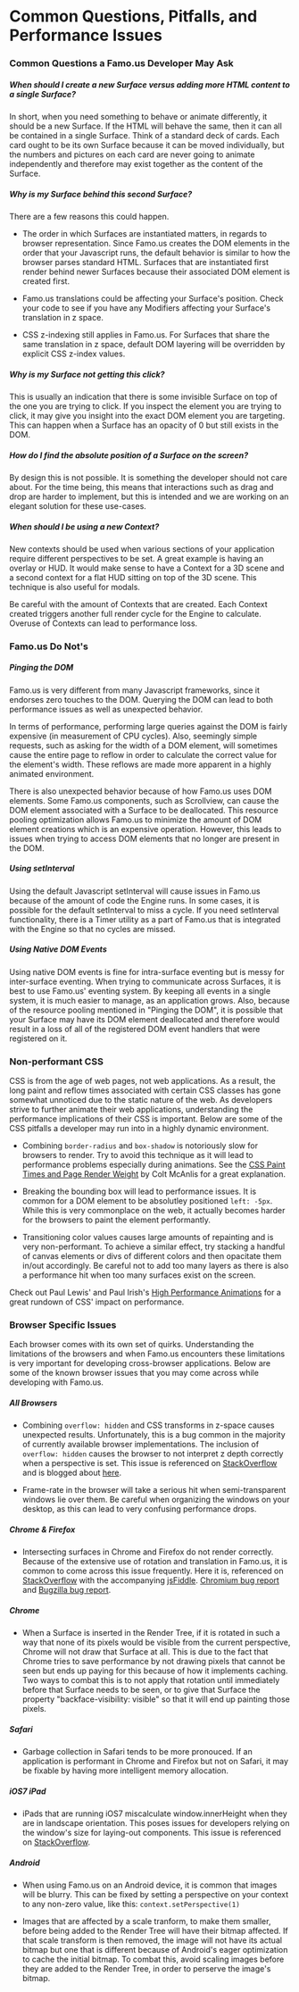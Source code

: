 Common Questions, Pitfalls, and Performance Issues
==================================================


### Common Questions a Famo.us Developer May Ask

##### When should I create a new Surface versus adding more HTML content to a single Surface?

In short, when you need something to behave or animate differently, it should be a new Surface.  If the HTML will behave the same, then it can all be contained in a single Surface.  Think of a standard deck of cards.  Each card ought to be its own Surface because it can be moved individually, but the numbers and pictures on each card are never going to animate independently and therefore may exist together as the content of the Surface.

##### Why is my Surface behind this second Surface?

There are a few reasons this could happen.

- The order in which Surfaces are instantiated matters, in regards to browser representation.  Since Famo.us creates the DOM elements in the order that your Javascript runs, the default behavior is similar to how the browser parses standard HTML.  Surfaces that are instantiated first render behind newer Surfaces because their associated DOM element is created first.

- Famo.us translations could be affecting your Surface's position.  Check your code to see if you have any Modifiers affecting your Surface's translation in z space.

- CSS z-indexing still applies in Famo.us.  For Surfaces that share the same translation in z space, default DOM layering will be overridden by explicit CSS z-index values.

##### Why is my Surface not getting this click?

This is usually an indication that there is some invisible Surface on top of the one you are trying to click.  If you inspect the element you are trying to click, it may give you insight into the exact DOM element you are targeting.  This can happen when a Surface has an opacity of 0 but still exists in the DOM.

##### How do I find the absolute position of a Surface on the screen?

By design this is not possible.  It is something the developer should not care about.  For the time being, this means that interactions such as drag and drop are harder to implement, but this is intended and we are working on an elegant solution for these use-cases.

##### When should I be using a new Context?

New contexts should be used when various sections of your application require different perspectives to be set.  A great example is having an overlay or HUD.  It would make sense to have a Context for a 3D scene and a second context for a flat HUD sitting on top of the 3D scene.  This technique is also useful for modals.

Be careful with the amount of Contexts that are created.  Each Context created triggers another full render cycle for the Engine to calculate.  Overuse of Contexts can lead to performance loss.

### Famo.us Do Not's

##### Pinging the DOM

Famo.us is very different from many Javascript frameworks, since it endorses zero touches to the DOM.  Querying the DOM can lead to both performance issues as well as unexpected behavior.

In terms of performance, performing large queries against the DOM is fairly expensive (in measurement of CPU cycles).  Also, seemingly simple requests, such as asking for the width of a DOM element, will sometimes cause the entire page to reflow in order to calculate the correct value for the element's width.  These reflows are made more apparent in a highly animated environment.

There is also unexpected behavior because of how Famo.us uses DOM elements.  Some Famo.us components, such as Scrollview, can cause the DOM element associated with a Surface to be deallocated.  This resource pooling optimization allows Famo.us to minimize the amount of DOM element creations which is an expensive operation.  However, this leads to issues when trying to access DOM elements that no longer are present in the DOM.

##### Using setInterval

Using the default Javascript setInterval will cause issues in Famo.us because of the amount of code the Engine runs.  In some cases, it is possible for the default setInterval to miss a cycle.  If you need setInterval functionality, there is a Timer utility as a part of Famo.us that is integrated with the Engine so that no cycles are missed.

##### Using Native DOM Events

Using native DOM events is fine for intra-surface eventing but is messy for inter-surface eventing.  When trying to communicate across Surfaces, it is best to use Famo.us' eventing system.  By keeping all events in a single system, it is much easier to manage, as an application grows.  Also, because of the resource pooling mentioned in "Pinging the DOM", it is possible that your Surface may have its DOM element deallocated and therefore would result in a loss of all of the registered DOM event handlers that were registered on it.

### Non-performant CSS

CSS is from the age of web pages, not web applications.  As a result, the long paint and reflow times associated with certain CSS classes has gone somewhat unnoticed due to the static nature of the web.  As developers strive to further animate their web applications, understanding the performance implications of their CSS is important.  Below are some of the CSS pitfalls a developer may run into in a highly dynamic environment.

- Combining `border-radius` and `box-shadow` is notoriously slow for browsers to render.  Try to avoid this technique as it will lead to performance problems especially during animations.  See the [CSS Paint Times and Page Render Weight](http://www.html5rocks.com/en/tutorials/speed/css-paint-times/) by Colt McAnlis for a great explanation.

- Breaking the bounding box will lead to performance issues.  It is common for a DOM element to be absolutley positioned `left: -5px`.  While this is very commonplace on the web, it actually becomes harder for the browsers to paint the element performantly.

- Transitioning color values causes large amounts of repainting and is very non-performant.  To achieve a similar effect, try stacking a handful of canvas elements or divs of different colors and then opacitate them in/out accordingly.  Be careful not to add too many layers as there is also a performance hit when too many surfaces exist on the screen.

Check out Paul Lewis' and Paul Irish's [High Performance Animations](http://www.html5rocks.com/en/tutorials/speed/high-performance-animations/) for a great rundown of CSS' impact on performance.

### Browser Specific Issues

Each browser comes with its own set of quirks.  Understanding the limitations of the browsers and when Famo.us encounters these limitations is very important for developing cross-browser applications.  Below are some of the known browser issues that you may come across while developing with Famo.us.

##### All Browsers

- Combining `overflow: hidden` and CSS transforms in z-space causes unexpected results.  Unfortunately, this is a bug common in the majority of currently available browser implementations.  The inclusion of `overflow: hidden` causes the browser to not interpret z depth correctly when a perspective is set.  This issue is referenced on [StackOverflow](http://stackoverflow.com/questions/14899911/overflow-hidden-breaking-translatez) and is blogged about [here](http://jbkflex.wordpress.com/2013/04/04/css3-transformations-showing-content-outside-overflowhidden-region-in-firefoxandroid/).

- Frame-rate in the browser will take a serious hit when semi-transparent windows lie over them.  Be careful when organizing the windows on your desktop, as this can lead to very confusing performance drops.

##### Chrome & Firefox

- Intersecting surfaces in Chrome and Firefox do not render correctly.  Because of the extensive use of rotation and translation in Famo.us, it is common to come across this issue frequently.  Here it is, referenced on [StackOverflow](http://stackoverflow.com/questions/16968440/chrome-3d-css-transform-intersections-not-rendering-properly) with the accompanying [jsFiddle](http://jsfiddle.net/uNafs/). [Chromium bug report](https://code.google.com/p/chromium/issues/detail?id=116710) and [Bugzilla bug report](https://bugzilla.mozilla.org/show_bug.cgi?id=689498).

##### Chrome

- When a Surface is inserted in the Render Tree, if it is rotated in such a way that none of its pixels would be visible from the current perspective, Chrome will not draw that Surface at all.  This is due to the fact that Chrome tries to save performance by not drawing pixels that cannot be seen but ends up paying for this because of how it implements caching.  Two ways to combat this is to not apply that rotation until immediately before that Surface needs to be seen, or to give that Surface the property "backface-visibility: visible" so that it will end up painting those pixels.

##### Safari

- Garbage collection in Safari tends to be more pronouced.  If an application is performant in Chrome and Firefox but not on Safari, it may be fixable by having more intelligent memory allocation.

##### iOS7 iPad

- iPads that are running iOS7 miscalculate window.innerHeight when they are in landscape orientation.  This poses issues for developers relying on the window's size for laying-out components.  This issue is referenced on [StackOverflow](http://stackoverflow.com/questions/19012135/ios-7-ipad-safari-landscape-innerheight-outerheight-layout-issue).


##### Android

- When using Famo.us on an Android device, it is common that images will be blurry.  This can be fixed by setting a perspective on your context to any non-zero value, like this: `context.setPerspective(1)`

- Images that are affected by a scale tranform, to make them smaller, before being added to the Render Tree will have their bitmap affected.  If that scale transform is then removed, the image will not have its actual bitmap but one that is different because of Android's eager optimization to cache the initial bitmap.  To combat this, avoid scaling images before they are added to the Render Tree, in order to perserve the image's bitmap.
